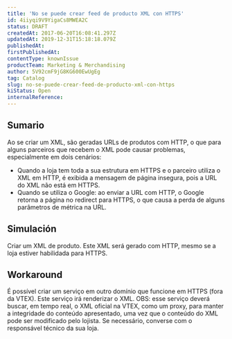 ```yaml
---
title: 'No se puede crear feed de producto XML con HTTPS'
id: 4iiyqi9V9YigaCs8MWEA2C
status: DRAFT
createdAt: 2017-06-20T16:08:41.297Z
updatedAt: 2019-12-31T15:18:18.079Z
publishedAt: 
firstPublishedAt: 
contentType: knownIssue
productTeam: Marketing & Merchandising
author: 5V92cmF9jG8KG600EwUgEg
tag: Catalog
slug: no-se-puede-crear-feed-de-producto-xml-con-https
kiStatus: Open
internalReference: 
---
```


## Sumario

Ao se criar um XML, são geradas URLs de produtos com HTTP, o que para alguns parceiros que recebem o XML pode causar problemas, especialmente em dois cenários:
- Quando a loja tem toda a sua estrutura em HTTPS e o parceiro utiliza o XML em HTTP, é exibida a mensagem de página insegura, pois a URL do XML não está em HTTPS.
- Quando se utiliza o Google: ao enviar a URL com HTTP, o Google retorna a página no redirect para HTTPS, o que causa a perda de alguns parâmetros de métrica na URL.

## Simulación

Criar um XML de produto. 
Este XML será gerado com HTTP, mesmo se a loja estiver habilidada para HTTPS.

## Workaround

É possível criar um serviço em outro domínio que funcione em HTTPS (fora da VTEX). Este serviço irá renderizar o XML. 
OBS: esse serviço deverá buscar, em tempo real, o XML oficial na VTEX, como um proxy, para manter a integridade do conteúdo apresentado, uma vez que o conteúdo do XML pode ser modificado pelo lojista.
Se necessário, converse com o responsável técnico da sua loja.

